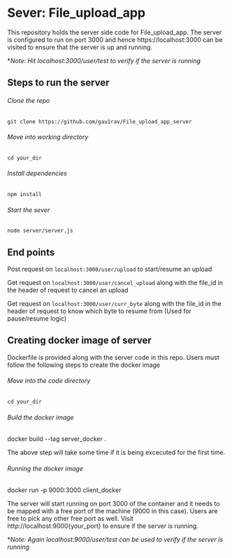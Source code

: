 # Sever: File_upload_app

This repository holds the server side code for File_upload_app. The server is configured to run on port 3000 and hence https://localhost:3000 can be visited to ensure
that the server is up and running.

**Note: Hit localhost:3000/user/test to verify if the server is running*

## Steps to run the server

###### Clone the repo
`git clone https://github.com/gau1rav/File_upload_app_server`

###### Move into working directory
`cd your_dir`

###### Install dependencies
`npm install`

###### Start the sever
`node server/server.js`

## End points

Post request on `localhost:3000/user/upload` to start/resume an upload

Get request on `localhost:3000/user/cancel_upload` along with the file_id in the header of request to cancel an upload

Get request on `localhost:3000/user/curr_byte` along with the file_id in the header of request to know which byte to resume from (Used for pause/resume logic)

## Creating docker image of server
Dockerfile is provided along with the server code in this repo. Users must follow the following steps to create the docker image

###### Move into the code directory
`cd your_dir`

###### Build the docker image
docker build --tag server_docker .

The above step will take some time if it is being excecuted for the first time. 

###### Running the docker image
docker run -p 9000:3000 client_docker

The server will start running on port 3000 of the container and it needs to be mapped with a free port of the machine (9000 in this case). Users are free to pick
any other free port as well. Visit http://localhost:9000{your_port} to ensure if the server is running.

**Note: Again localhost:9000/user/test can be used to verify if the server is running*
